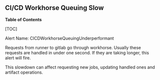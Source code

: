 ## CI/CD Workhorse Queuing Slow

**Table of Contents**

[TOC]

Alert Name: CICDWorkhorseQueuingUnderperformant

Requests from runner to gitlab go through workhorse. Usually these requests are handled in under one second. If they are taking longer, this alert will fire.

This slowdown can affect requesting new jobs, updating handled ones and artifact operations.
